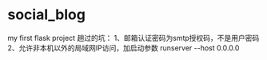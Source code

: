 # social_blog
my first flask project
趟过的坑：
1、邮箱认证密码为smtp授权码，不是用户密码
2、允许非本机以外的局域网IP访问，加启动参数 runserver --host 0.0.0.0
